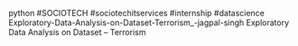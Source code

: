  python #SOCIOTECH #sociotechitservices #internship #datascience
Exploratory-Data-Analysis-on-Dataset-Terrorism_-jagpal-singh
Exploratory Data Analysis on Dataset – Terrorism
